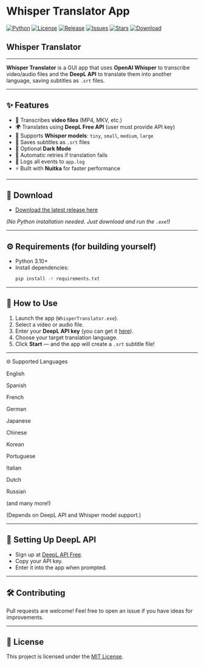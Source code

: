 # Whisper Translator App


[![Python](https://img.shields.io/badge/Python-3.10-blue)](https://www.python.org/)
[![License](https://img.shields.io/badge/License-MIT-yellow)](https://opensource.org/licenses/MIT)
[![Release](https://img.shields.io/badge/Release-v1.1.0-blue)](https://github.com/TheDeceived-Be/Whisper-Translator/releases)
[![Issues](https://img.shields.io/badge/Issues-0%20open-brightgreen)](https://github.com/TheDeceived-Be/Whisper-Translator/issues)
[![Stars](https://img.shields.io/github/stars/TheDeceived-Be/Whisper-Translator?style=social)](https://github.com/TheDeceived-Be/Whisper-Translator/stargazers)
[![Download](https://img.shields.io/badge/Download-Whisper--Translator-blue?logo=github)](https://github.com/TheDeceived-Be/Whisper-Translator/releases/latest)

## Whisper Translator
---





**Whisper Translator** is a GUI app that uses **OpenAI Whisper** to transcribe video/audio files and the **DeepL API** to translate them into another language, saving subtitles as `.srt` files.

---

## ✨ Features

- 🎥 Transcribes **video files** (MP4, MKV, etc.)
- 🌍 Translates using **DeepL Free API** (user must provide API key)
- 🧐 Supports **Whisper models**: `tiny`, `small`, `medium`, `large`
- 📝 Saves subtitles as `.srt` files
- 🌙 Optional **Dark Mode**
- 🔄 Automatic retries if translation fails
- 💜 Logs all events to `app.log`
- ⚡ Built with **Nuitka** for faster performance

---

## 👅 Download

- [Download the latest release here](https://github.com/TheDeceived-Be/Whisper-Translator/releases/latest)

*(No Python installation needed. Just download and run the `.exe`!)*

---

## ⚙️ Requirements (for building yourself)

- Python 3.10+
- Install dependencies:
  ```bash
  pip install -r requirements.txt
  ```

---


## 🚀 How to Use

1. Launch the app (`WhisperTranslator.exe`).
2. Select a video or audio file.
3. Enter your **DeepL API key** (you can get it [here](https://www.deepl.com/pro-api)).
4. Choose your target translation language.
5. Click **Start** — and the app will create a `.srt` subtitle file!

---


🌐 Supported Languages


English

Spanish

French

German

Japanese

Chinese

Korean

Portuguese

Italian

Dutch

Russian

(and many more!)

(Depends on DeepL API and Whisper model support.)

---

## 🔑 Setting Up DeepL API

- Sign up at [DeepL API Free](https://www.deepl.com/pro-api).
- Copy your API key.
- Enter it into the app when prompted.

---

## 🛠️ Contributing

Pull requests are welcome! Feel free to open an issue if you have ideas for improvements.

---

## 📜 License

This project is licensed under the [MIT License](LICENSE).

